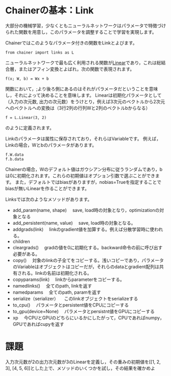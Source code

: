 # Chainerの基本：Link

大部分の機械学習，少なくともニューラルネットワークはパラメータで特徴づけられた関数を用意し，このパラメータを調整することで学習を実現します。

Chainerではこのようなパラメータ付きの関数をLinkとよびます。

```
from chainer import links as L
```

ニューラルネットワークで最も広く利用される関数が[Linear](http://docs.chainer.org/en/stable/reference/links.html)であり，これは総結合層，またはアフィン変換とよばれ，次の関数で表現されます。

```
f(x; W, b) = Wx + b
```

関数において，;より後ろ側にあるのはそれがパラメータだということを意味し，それによって決めることを意味します。
Linearは初期化パラメータとして（入力の次元数, 出力の次元数）をうけとり，例えば3次元のベクトルから2次元へのベクトルへの変換は（3行2列の行列Wと2列のベクトルbからなる）

```
f = L.Linear(3, 2)
```

のように定義されます。

Linkのパラメータは属性に保存されており，それらはVariableです。
例えば，Linkの場合，Wとbのパラメータがあります。

```
f.W.data
f.b.data
```

Chainerの場合，Wのデフォルト値はガウシアン分布に従うランダムであり，bは0に初期化されます。これらの初期値はオプション引数で選ぶことができます。
また，デフォルトではbiasがありますが，nobias=Trueを指定することでbiasが無いLinearを作ることができます。

Linksでは次のようなメソッドがあります。

* add_param(name, shape)
　save, load時の対象となり，optimizationの対象となる
* add_persistent(name, value)
　save, load時の対象となる。
* addgrads(link)
　linkのgradient値を加算する。例えば分散学習時に使われる。
* children
* cleargrads()
　gradの値を0に初期化する。backward命令の前に呼び出す必要がある。
* copy()
　対象のlinkの子全てをコピーする。浅いコピーであり，パラメータのVariableはオブジェクトはコピーだが，それらのdataとgradient配列は共有される。linkの名前は初期化される。
* copyparams(link)
　linkからparameterをコピーする。
* namedlinks()
　全てのpath, linkを返す
* namedparams
　全てのpath, paramを返す
* serialize（serializer）
　このlinkオブジェクトをserializeする
* to_cpu()
　パラメータとpersistent値をCPUにコピーする
* to_gpu(device=None)
　パラメータとpersistnt値をGPUにコピーする
* xp
　今CPUとGPUのどちらにいるかにしたがって，CPUであればnumpy，GPUであればcupyを返す

# 課題

入力次元数が2の出力次元数が3のLinearを定義し，その重みの初期値を[[1, 2, 3], [4, 5, 6]]とした上で、メソッドのいくつかを試し，その結果を確かめよ